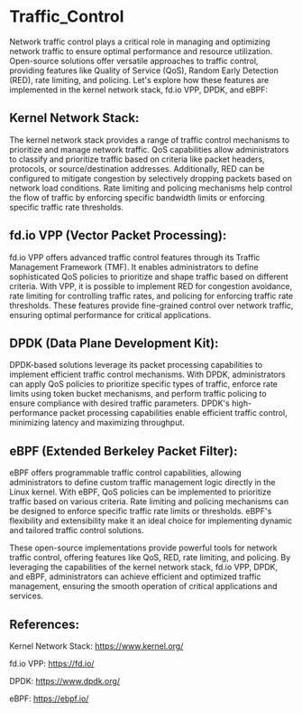 # Traffic_Control
Network traffic control plays a critical role in managing and optimizing network traffic to ensure optimal performance and resource utilization. Open-source solutions offer versatile approaches to traffic control, providing features like Quality of Service (QoS), Random Early Detection (RED), rate limiting, and policing. Let's explore how these features are implemented in the kernel network stack, fd.io VPP, DPDK, and eBPF:

## Kernel Network Stack:
The kernel network stack provides a range of traffic control mechanisms to prioritize and manage network traffic. QoS capabilities allow administrators to classify and prioritize traffic based on criteria like packet headers, protocols, or source/destination addresses. Additionally, RED can be configured to mitigate congestion by selectively dropping packets based on network load conditions. Rate limiting and policing mechanisms help control the flow of traffic by enforcing specific bandwidth limits or enforcing specific traffic rate thresholds.

## fd.io VPP (Vector Packet Processing):
fd.io VPP offers advanced traffic control features through its Traffic Management Framework (TMF). It enables administrators to define sophisticated QoS policies to prioritize and shape traffic based on different criteria. With VPP, it is possible to implement RED for congestion avoidance, rate limiting for controlling traffic rates, and policing for enforcing traffic rate thresholds. These features provide fine-grained control over network traffic, ensuring optimal performance for critical applications.

## DPDK (Data Plane Development Kit):
DPDK-based solutions leverage its packet processing capabilities to implement efficient traffic control mechanisms. With DPDK, administrators can apply QoS policies to prioritize specific types of traffic, enforce rate limits using token bucket mechanisms, and perform traffic policing to ensure compliance with desired traffic parameters. DPDK's high-performance packet processing capabilities enable efficient traffic control, minimizing latency and maximizing throughput.

## eBPF (Extended Berkeley Packet Filter):
eBPF offers programmable traffic control capabilities, allowing administrators to define custom traffic management logic directly in the Linux kernel. With eBPF, QoS policies can be implemented to prioritize traffic based on various criteria. Rate limiting and policing mechanisms can be designed to enforce specific traffic rate limits or thresholds. eBPF's flexibility and extensibility make it an ideal choice for implementing dynamic and tailored traffic control solutions.

These open-source implementations provide powerful tools for network traffic control, offering features like QoS, RED, rate limiting, and policing. By leveraging the capabilities of the kernel network stack, fd.io VPP, DPDK, and eBPF, administrators can achieve efficient and optimized traffic management, ensuring the smooth operation of critical applications and services.

## References:
Kernel Network Stack: https://www.kernel.org/

fd.io VPP: https://fd.io/

DPDK: https://www.dpdk.org/

eBPF: https://ebpf.io/
